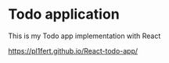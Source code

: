 # Todo application
 
This is my Todo app implementation with React

https://pl1fert.github.io/React-todo-app/
